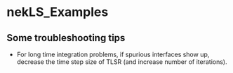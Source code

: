 # nekLS_Examples

## Some troubleshooting tips

- For long time integration problems, if spurious interfaces show up, decrease the time step size of TLSR (and increase number of iterations).
